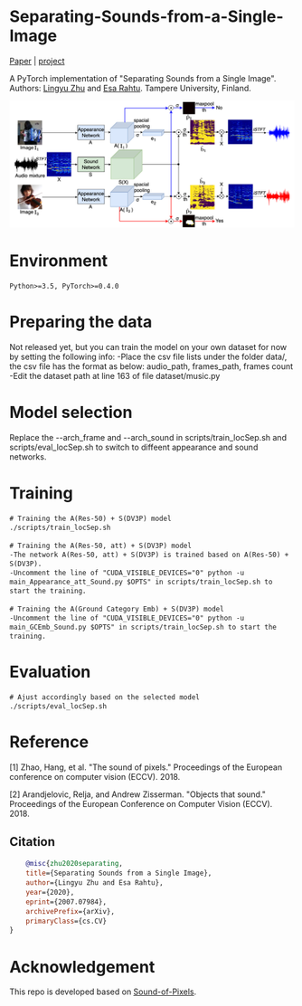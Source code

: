 # Separating-Sounds-from-a-Single-Image

[Paper](https://arxiv.org/pdf/2007.07984.pdf) | [project](https://ly-zhu.github.io/separating-sounds-from-single-image)

A PyTorch implementation of "Separating Sounds from a Single Image". Authors: [Lingyu Zhu](https://ly-zhu.github.io) and [Esa Rahtu](http://esa.rahtu.fi). Tampere University, Finland.

<img src="figures/locSep3_MUSIC.png" width="800"/>

<!-- ## Examples of Sound Source Separation
<img src="separating-sounds-from-single-image/figures/locSep_vis_MUSIC.png" width="800"/>

## Examples of Sound Source Localization
<img src="separating-sounds-from-single-image/figures/loc_vis_MUSIC_res50_dv3p.png" width="800"/>
-->

# Environment
	Python>=3.5, PyTorch>=0.4.0

# Preparing the data
Not released yet, but you can train the model on your own dataset for now by setting the following info:
	-Place the csv file lists under the folder data/, the csv file has the format as below: 
		audio_path, frames_path, frames count
	-Edit the dataset path at line 163 of file dataset/music.py
		

# Model selection
Replace the --arch_frame and --arch_sound in scripts/train_locSep.sh and scripts/eval_locSep.sh to switch to diffeent appearance and sound networks.

# Training
	# Training the A(Res-50) + S(DV3P) model
	./scripts/train_locSep.sh

	# Training the A(Res-50, att) + S(DV3P) model
	-The network A(Res-50, att) + S(DV3P) is trained based on A(Res-50) + S(DV3P). 
	-Uncomment the line of "CUDA_VISIBLE_DEVICES="0" python -u main_Appearance_att_Sound.py $OPTS" in scripts/train_locSep.sh to start the training.

	# Training the A(Ground Category Emb) + S(DV3P) model
	-Uncomment the line of "CUDA_VISIBLE_DEVICES="0" python -u main_GCEmb_Sound.py $OPTS" in scripts/train_locSep.sh to start the training.


# Evaluation
	# Ajust accordingly based on the selected model
	./scripts/eval_locSep.sh


# Reference

[1] Zhao, Hang, et al. "The sound of pixels." Proceedings of the European conference on computer vision (ECCV). 2018.

[2] Arandjelovic, Relja, and Andrew Zisserman. "Objects that sound." Proceedings of the European Conference on Computer Vision (ECCV). 2018.

## Citation
```bibtex   
    @misc{zhu2020separating,
    title={Separating Sounds from a Single Image},
    author={Lingyu Zhu and Esa Rahtu},
    year={2020},
    eprint={2007.07984},
    archivePrefix={arXiv},
    primaryClass={cs.CV}
}
```

# Acknowledgement
This repo is developed based on [Sound-of-Pixels](https://github.com/hangzhaomit/Sound-of-Pixels).
